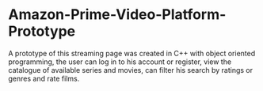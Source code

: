 # Amazon-Prime-Video-Platform-Prototype
A prototype of this streaming page was created in C++ with object oriented programming, the user can log in to his account or register, view the catalogue of available series and movies, can filter his search by ratings or genres and rate films.
